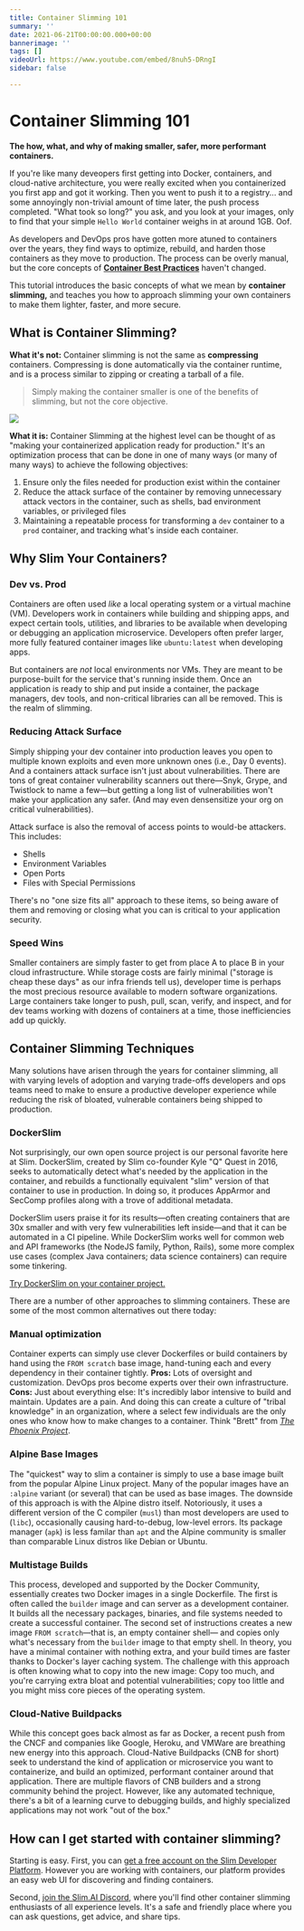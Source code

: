 ```yaml
---
title: Container Slimming 101
summary: ''
date: 2021-06-21T00:00:00.000+00:00
bannerimage: ''
tags: []
videoUrl: https://www.youtube.com/embed/8nuh5-DRngI
sidebar: false

---
```

# Container Slimming 101

**The how, what, and why of making smaller, safer, more performant containers.**

If you're like many deveopers first getting into Docker, containers, and cloud-native architecture, you were really excited when you containerized you first app and got it working. Then you went to push it to a registry... and some annoyingly non-trivial amount of time later, the push process completed. "What took so long?" you ask, and you look at your images, only to find that your simple `Hello World` container weighs in at around 1GB. Oof.

As developers and DevOps pros have gotten more atuned to containers over the years, they find ways to optimize, rebuild, and harden those containers as they move to production. The process can be overly manual, but the core concepts of [**Container Best Practices**](https://www.slim.ai/blog/why-don’t-we-practice-container-best-practices.html) haven't changed.

This tutorial introduces the basic concepts of what we mean by **container slimming,** and teaches you how to approach slimming your own containers to make them lighter, faster, and more secure.

## What is Container Slimming?

**What it's not:** Container slimming is not the same as **compressing** containers. Compressing is done automatically via the container runtime, and is a process similar to zipping or creating a tarball of a file.

> Simply making the container smaller is one of the benefits of slimming, but not the core objective.

![](../../static/blog//slim_vs_compressed_final-1.png)

**What it is:** Container Slimming at the highest level can be thought of as "making your containerized application ready for production." It's an optimization process that can be done in one of many ways (or many of many ways) to achieve the following objectives:

1. Ensure only the files needed for production exist within the container
2. Reduce the attack surface of the container by removing unnecessary attack vectors in the container, such as shells, bad environment variables, or privileged files
3. Maintaining a repeatable process for transforming a `dev` container to a `prod` container, and tracking what's inside each container.

## Why Slim Your Containers?

### Dev vs. Prod

Containers are often used _like_ a local operating system or a virtual machine (VM). Developers work in containers while building and shipping apps, and expect certain tools, utilities, and libraries to be available when developing or debugging an application microservice. Developers often prefer larger, more fully featured container images like `ubuntu:latest` when developing apps.

But containers are _not_ local environments nor VMs. They are meant to be purpose-built for the service that's running inside them. Once an application is ready to ship and put inside a container, the package managers, dev tools, and non-critical libraries can all be removed. This is the realm of slimming.

### Reducing Attack Surface

Simply shipping your dev container into production leaves you open to multiple known exploits and even more unknown ones (i.e., Day 0 events). And a containers attack surface isn't just about vulnerabilities. There are tons of great container vulnerability scanners out there—Snyk, Grype, and Twistlock to name a few—but getting a long list of vulnerabilities won't make your application any safer. (And may even densensitize your org on critical vulnerabilities).

Attack surface is also the removal of access points to would-be attackers. This includes:

* Shells
* Environment Variables
* Open Ports
* Files with Special Permissions

There's no "one size fits all" approach to these items, so being aware of them and removing or closing what you can is critical to your application security.

### Speed Wins

Smaller containers are simply faster to get from place A to place B in your cloud infrastructure. While storage costs are fairly minimal ("storage is cheap these days" as our infra friends tell us), developer time is perhaps the most precious resource available to modern software organizations. Large containers take longer to push, pull, scan, verify, and inspect, and for dev teams working with dozens of containers at a time, those inefficiencies add up quickly.

## Container Slimming Techniques

Many solutions have arisen through the years for container slimming, all with varying levels of adoption and varying trade-offs developers and ops teams need to make to ensure a productive developer experience while reducing the risk of bloated, vulnerable containers being shipped to production.

### DockerSlim

Not surprisingly, our own open source project is our personal favorite here at Slim. DockerSlim, created by Slim co-founder Kyle "Q" Quest in 2016, seeks to automatically detect what's needed by the application in the container, and rebuilds a functionally equivalent "slim" version of that container to use in production. In doing so, it produces AppArmor and SecComp profiles along with a trove of additional metadata.

DockerSlim users praise it for its results—often creating containers that are 30x smaller and with very few vulnerabilities left inside—and that it can be automated in a CI pipeline. While DockerSlim works well for common web and API frameworks (the NodeJS family, Python, Rails), some more complex use cases (complex Java containers; data science containers) can require some tinkering.

[Try DockerSlim on your container project. ](https://github.com/docker-slim/docker-slim)

There are a number of other approaches to slimming containers. These are some of the most common alternatives out there today:

### Manual optimization

Container experts can simply use clever Dockerfiles or build containers by hand using the `FROM scratch` base image, hand-tuning each and every dependency in their container tightly. **Pros:** Lots of oversight and customization. DevOps pros become experts over their own infrastructure. **Cons:** Just about everything else: It's incredibly labor intensive to build and maintain. Updates are a pain. And doing this can create a culture of "tribal knowledge" in an organization, where a select few individuals are the only ones who know how to make changes to a container. Think "Brett" from [_The Phoenix Project_](https://www.google.com/url?sa=t&rct=j&q=&esrc=s&source=web&cd=&cad=rja&uact=8&ved=2ahUKEwiouJbUy_f0AhUZjIkEHSyHBsQQFnoECBcQAQ&url=https%3A%2F%2Fitrevolution.com%2Fthe-phoenix-project%2F&usg=AOvVaw00F7udrOk06R6pW3ILBiiv).

### Alpine Base Images

The "quickest" way to slim a container is simply to use a base image built from the popular Alpine Linux project. Many of the popular images have an `:alpine` variant (or several) that can be used as base images. The downside of this approach is with the Alpine distro itself. Notoriously, it uses a different version of the C compiler (`musl`) than most developers are used to (`libc`), occasionally causing hard-to-debug, low-level errors. Its package manager (`apk`) is less familar than `apt` and the Alpine community is smaller than comparable Linux distros like Debian or Ubuntu.

### Multistage Builds

This process, developed and supported by the Docker Community, essentially creates two Docker images in a single Dockerfile. The first is often called the `builder` image and can server as a development container. It builds all the necessary packages, binaries, and file systems needed to create a successful container. The second set of instructions creates a new image `FROM scratch`—that is, an empty container shell— and copies only what's necessary from the `builder` image to that empty shell. In theory, you have a minimal container with nothing extra, and your build times are faster thanks to Docker's layer caching system. The challenge with this approach is often knowing what to copy into the new image: Copy too much, and you're carrying extra bloat and potential vulnerabilities; copy too little and you might miss core pieces of the operating system.

### Cloud-Native Buildpacks

While this concept goes back almost as far as Docker, a recent push from the CNCF and companies like Google, Heroku, and VMWare are breathing new energy into this approach. Cloud-Native Buildpacks (CNB for short) seek to understand the kind of application or microservice you want to containerize, and build an optimized, performant container around that application. There are multiple flavors of CNB builders and a strong community behind the project. However, like any automated technique, there's a bit of a learning curve to debugging builds, and highly specialized applications may not work "out of the box."

## How can I get started with container slimming?

Starting is easy. First, you can [get a free account on the Slim Developer Platform](https://portal.slim.dev/login?invitecode=invite.1ua3zgxhhokfmDbtOLJH8jD6ooR). However you are working with containers, our platform provides an easy web UI for discovering and finding containers.

Second, [join the Slim.AI Discord](https://discord.gg/uBttmfyYNB), where you'll find other container slimming enthusiasts of all experience levels. It's a safe and friendly place where you can ask questions, get advice, and share tips.